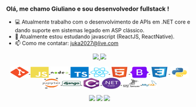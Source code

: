 ### Olá, me chamo Giuliano e sou desenvolvedor fullstack !

- 💻 Atualmente trabalho com o desenvolvimento de APIs em .NET core e dando suporte em sistemas legado em ASP clássico.
- 📖 Atualmente estou estudando javascript (ReactJS, ReactNative).
- 📫 Como me contatar: juka2027@live.com

<div align="center">
  <a href="https://github.com/GiulianoBeltrami">
  <img height="180em" src="https://github-readme-stats.vercel.app/api?username=GiulianoBeltrami&show_icons=true&theme=dark&include_all_commits=true&count_private=true"/>
  <img height="180em" src="https://github-readme-stats.vercel.app/api/top-langs/?username=GiulianoBeltrami&layout=compact&langs_count=7&theme=dark"/>
</div>
  
  
  
  
<div style="display: inline_block" align="center"><br>
  <img align="center" alt="Giuliano-Git" height="30" width="50" src="https://github.com/devicons/devicon/blob/master/icons/git/git-original.svg">
  <img align="center" alt="Giuliano-Js" height="30" width="50" src="https://raw.githubusercontent.com/devicons/devicon/master/icons/javascript/javascript-plain.svg">
  <img align="center" alt="Giuliano-Node" height="30" width="50" src="https://github.com/devicons/devicon/blob/master/icons/nodejs/nodejs-original-wordmark.svg">
  <img align="center" alt="Giuliano-Ts" height="30" width="50" src="https://raw.githubusercontent.com/devicons/devicon/master/icons/typescript/typescript-plain.svg">
  <img align="center" alt="Giuliano-React" height="30" width="50" src="https://raw.githubusercontent.com/devicons/devicon/master/icons/react/react-original.svg">
  <img align="center" alt="Giuliano-HTML" height="30" width="50" src="https://raw.githubusercontent.com/devicons/devicon/master/icons/html5/html5-original.svg">
  <img align="center" alt="Giuliano-Bootstrap" height="30" width="50" src="https://github.com/devicons/devicon/blob/master/icons/bootstrap/bootstrap-original.svg">
  <img align="center" alt="Giuliano-CSS" height="30" width="50" src="https://raw.githubusercontent.com/devicons/devicon/master/icons/css3/css3-original.svg">
  <img align="center" alt="Giuliano-Python" height="30" width="50" src="https://raw.githubusercontent.com/devicons/devicon/master/icons/python/python-original.svg">
  <img align="center" alt="Giuliano-Jupyter" height="30" width="50" src="https://github.com/devicons/devicon/blob/master/icons/jupyter/jupyter-original-wordmark.svg">
  <img align="center" alt="Giuliano-Django" height="30" width="50" src="https://github.com/devicons/devicon/blob/master/icons/django/django-line.svg">
  <img align="center" alt="Giuliano-Csharp" height="30" width="50" src="https://raw.githubusercontent.com/devicons/devicon/master/icons/csharp/csharp-original.svg">
  <img align="center" alt="Giuliano-Netcore" height="30" width="50" src="https://github.com/devicons/devicon/blob/master/icons/dotnetcore/dotnetcore-original.svg">
  <img align="center" alt="Giuliano-Mssql" height="30" width="50" src="https://github.com/devicons/devicon/blob/master/icons/microsoftsqlserver/microsoftsqlserver-plain-wordmark.svg">
  <img align="center" alt="Giuliano-Mysql" height="30" width="40" src="https://github.com/devicons/devicon/blob/master/icons/mysql/mysql-original-wordmark.svg">
</div>
  
  
<div align="center" > <br>
  <a href="https://www.linkedin.com/in/giuliano-vigna-beltrami/" target="_blank"><img src="https://img.shields.io/badge/LinkedIn-0077B5?style=for-the-badge&logo=linkedin&logoColor=white" target="_blank"></a>
  <a href="https://www.instagram.com/jukavigna/" target="_blank"><img src="https://img.shields.io/badge/Instagram-E4405F?style=for-the-badge&logo=instagram&logoColor=white" target="_blank"></a>
   <a href="https://github.com/GiulianoBeltrami" target="_blank"><img src="https://img.shields.io/badge/GitHub-100000?style=for-the-badge&logo=github&logoColor=white" target="_blank"></a>
</div>
